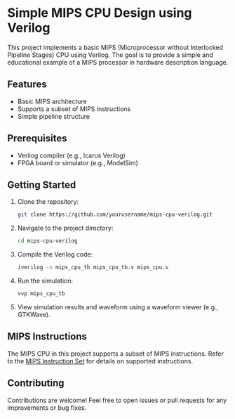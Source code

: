 # Simple MIPS CPU Design using Verilog

This project implements a basic MIPS (Microprocessor without Interlocked Pipeline Stages) CPU using Verilog. The goal is to provide a simple and educational example of a MIPS processor in hardware description language.

## Features

- Basic MIPS architecture
- Supports a subset of MIPS instructions
- Simple pipeline structure

## Prerequisites

- Verilog compiler (e.g., Icarus Verilog)
- FPGA board or simulator (e.g., ModelSim)

## Getting Started

1. Clone the repository:

   ```bash
   git clone https://github.com/yourusername/mips-cpu-verilog.git
   ```

2. Navigate to the project directory:

   ```bash
   cd mips-cpu-verilog
   ```

3. Compile the Verilog code:

   ```bash
   iverilog -o mips_cpu_tb mips_cpu_tb.v mips_cpu.v
   ```

4. Run the simulation:

   ```bash
   vvp mips_cpu_tb
   ```

5. View simulation results and waveform using a waveform viewer (e.g., GTKWave).

## MIPS Instructions

The MIPS CPU in this project supports a subset of MIPS instructions. Refer to the [MIPS Instruction Set](https://www.mips.com/documentation/) for details on supported instructions.

## Contributing

Contributions are welcome! Feel free to open issues or pull requests for any improvements or bug fixes.
